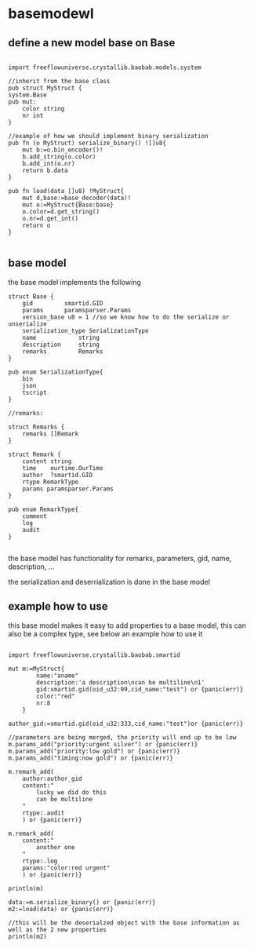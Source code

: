 
# basemodewl

## define a new model base on Base

```golang

import freeflowuniverse.crystallib.baobab.models.system

//inherit from the base class
pub struct MyStruct {
system.Base
pub mut:
	color string
	nr int
}

//example of how we should implement binary serialization
pub fn (o MyStruct) serialize_binary() ![]u8{
	mut b:=o.bin_encoder()!
	b.add_string(o.color)
	b.add_int(o.nr)
	return b.data
}

pub fn load(data []u8) !MyStruct{
	mut d,base:=base_decoder(data)!
	mut o:=MyStruct{Base:base}
	o.color=d.get_string()
	o.nr=d.get_int()
	return o
}


```

## base model

the base model implements the following

```golang
struct Base {
	gid         smartid.GID
	params      paramsparser.Params
	version_base u8 = 1 //so we know how to do the serialize or unserialize
	serialization_type SerializationType
	name            string
	description     string
	remarks         Remarks
}

pub enum SerializationType{
	bin
	json
	tscript
}

//remarks:

struct Remarks {
	remarks []Remark
}

struct Remark {
	content string
	time    ourtime.OurTime
	author  ?smartid.GID
	rtype RemarkType
	params paramsparser.Params
}

pub enum RemarkType{
	comment
	log
	audit
}


```

the base model has functionality for remarks, parameters, gid, name, description, ...

the serialization and deserrialization is done in the base model

## example how to use

this base model makes it easy to add properties to a base model, this can also be a complex type, see below an example how to use it

```golang

import freeflowuniverse.crystallib.baobab.smartid

mut m:=MyStruct{
        name:"aname"
        description:'a description\ncan be multiline\n1'
        gid:smartid.gid(oid_u32:99,cid_name:"test") or {panic(err)}
        color:"red"
        nr:8
    }

author_gid:=smartid.gid(oid_u32:333,cid_name:"test")or {panic(err)}

//parameters are being merged, the priority will end up to be low
m.params_add("priority:urgent silver") or {panic(err)}
m.params_add("priority:low gold") or {panic(err)}
m.params_add("timing:now gold") or {panic(err)}

m.remark_add(
    author:author_gid
    content:"
        lucky we did do this
        can be multiline
    "
    rtype:.audit
    ) or {panic(err)}

m.remark_add(
    content:"
        another one
    "
    rtype:.log
    params:"color:red urgent"
    ) or {panic(err)}

println(m)

data:=m.serialize_binary() or {panic(err)}
m2:=load(data) or {panic(err)}

//this will be the deserialzed object with the base information as well as the 2 new properties
println(m2)


```

